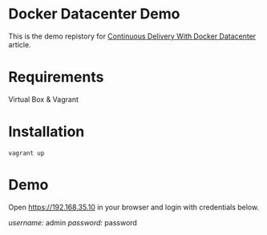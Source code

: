 # Docker Datacenter Demo

This is the demo repistory for [Continuous Delivery With Docker Datacenter](https://medium.com/kloia/continuous-delivery-with-docker-datacenter-25557e078e5e) article.

# Requirements

Virtual Box & Vagrant

# Installation

```
vagrant up
```

# Demo

Open https://192.168.35.10 in your browser and login with credentials below.

*username:* admin
*password:* password
